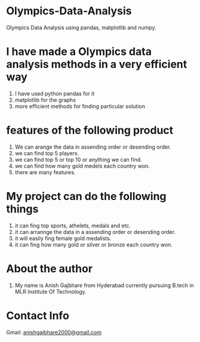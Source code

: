 # Olympics-Data-Analysis
Olympics Data Analysis using pandas, matplotlib and numpy.

# I have made a Olympics data analysis methods in a very efficient way
1. I have used python pandas for it
2. matplotlib for the graphs
3. more efficient methods for finding particular solution

# features of the following product
1. We can arange the data in assending order or desending order.
2. we can find top 5 players.
3. we can find top 5 or top 10 or anything we can find.
4. we can find how many gold medels each country won.
5. there are many features.

# My project can do the following things
1. it can fing top sports, athelets, medals and etc.
2. it can arrannge the data in a assending order or desending order.
3. it will easily fing female gold medalists.
4. it can fing how many gold or silver or bronze each country won.

# About the author
1. My name is Anish Gajbhare from Hyderabad currently pursuing B.tech in MLR Institute Of Technology.

# Contact Info
 Gmail: anishgajbhare2000@gmail.com
